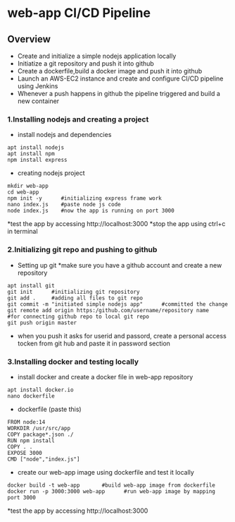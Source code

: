 # web-app CI/CD Pipeline

## Overview
- Create and initialize a simple nodejs application locally
- Initiatize a git repository and push it into github
- Create a dockerfile,build a docker image and push it into github
- Launch an AWS-EC2 instance and create and configure CI/CD pipeline using Jenkins
- Whenever a push happens in github the pipeline triggered and build a new container

### 1.Installing nodejs and creating a project
 - install nodejs and dependencies
 ```
 apt install nodejs
 apt install npm
 npm install express
 ```
 - creating nodejs project
 ```
 mkdir web-app
 cd web-app
 npm init -y      #initializing express frame work
 nano index.js    #paste node js code
 node index.js    #now the app is running on port 3000
 ```
 *test the app by accessing http://localhost:3000
 *stop the app using ctrl+c in terminal

### 2.Initializing git repo and pushing to github
 - Setting up git
   *make sure you have a github account and create a new repository
 ```
 apt install git
 git init      #initializing git repository
 git add .     #adding all files to git repo
 git commit -m "initiated simple nodejs app"      #committed the change
 git remote add origin https:/github.com/username/repository name           #for connecting github repo to local git repo
 git push origin master
```
  * when you push it asks for userid and passord, create a personal access tocken from git hub and paste it in password section

### 3.Installing docker and testing locally
 - install docker and create a docker file in web-app repository
 ```
 apt install docker.io
 nano dockerfile
 ```
 - dockerfile (paste this)
 ```
 FROM node:14
 WORKDIR /usr/src/app
 COPY package*.json ./
 RUN npm install
 COPY . .
 EXPOSE 3000
 CMD ["node","index.js"]
 ```
 - create our web-app image using dockerfile and test it locally
 ```
 docker build -t web-app       #build web-app image from dockerfile 
 docker run -p 3000:3000 web-app      #run web-app image by mapping port 3000
 ```
   *test the app by accessing http://localhost:3000
